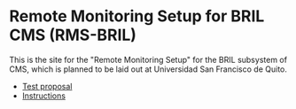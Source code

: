 # Remote Monitoring Setup for BRIL CMS (RMS-BRIL)

This is the site for the "Remote Monitoring Setup" for the BRIL subsystem of CMS, which is planned to be laid out at
Universidad San Francisco de Quito.

* [Test proposal](proposal.html)
* [Instructions]()